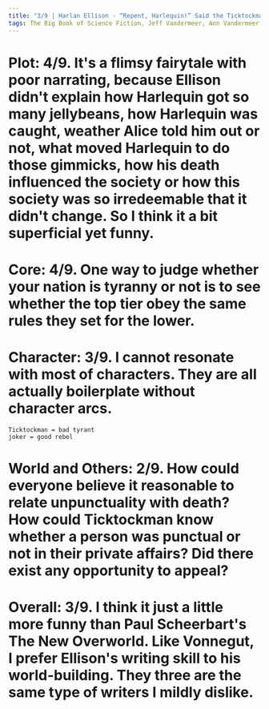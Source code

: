```yaml
---
title: "3/9 | Harlan Ellison - “Repent, Harlequin!” Said the Ticktockman"
tags: The Big Book of Science Fiction, Jeff Vandermeer, Ann Vandermeer, short story, novelette, science fiction, 1934-2018, 1965
---
```


# Plot: 4/9. It's a flimsy fairytale with  poor narrating, because Ellison didn't explain how Harlequin got so many jellybeans, how Harlequin was caught, weather Alice told him out or not, what moved Harlequin to do those gimmicks, how his death influenced the society or how this society was so irredeemable that it didn't change. So I think it a bit superficial yet funny.



# Core: 4/9. One way to judge whether your nation is tyranny or not is to see whether the top tier obey the same rules they set for the lower. 



# Character: 3/9. I cannot resonate with most of characters. They are all actually boilerplate without character arcs. 
```
Ticktockman = bad tyrant
joker = good rebel
```

# World and Others: 2/9. How could everyone believe it reasonable to relate unpunctuality with death? How could Ticktockman know whether a person was punctual or not in their private affairs? Did there exist any opportunity to appeal?

# Overall: 3/9. I think it just a little more funny than Paul Scheerbart's The New Overworld. Like Vonnegut, I prefer Ellison's writing skill to his world-building. They three are the same type of writers I mildly dislike.
